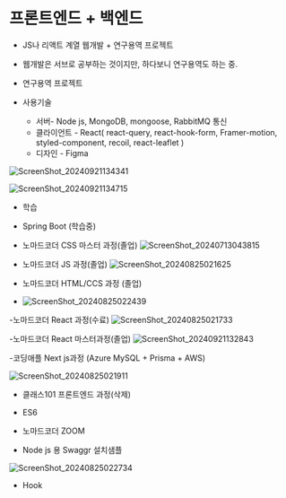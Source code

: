# 프론트엔드 + 백엔드

- JS나 리액트 계열 웹개발 + 연구용역 프로젝트
- 웹개발은 서브로 공부하는 것이지만, 하다보니 연구용역도 하는 중.

 - 연구용역 프로젝트
 -  사용기술  
    - 서버- Node js, MongoDB, mongoose, RabbitMQ 통신  
    - 클라이언트 - React( react-query, react-hook-form, Framer-motion, styled-component, recoil, react-leaflet )
    - 디자인 - Figma
      
   ![ScreenShot_20240921134341](https://github.com/user-attachments/assets/e8c7bc27-0517-41a3-a80c-76da7fd04da5)

   ![ScreenShot_20240921134715](https://github.com/user-attachments/assets/d72deab8-ac67-43ce-aabb-5113b43e5a46)

- 학습

- Spring Boot (학습중)
 
- 노마드코더 CSS 마스터 과정(졸업)
  ![ScreenShot_20240713043815](https://github.com/user-attachments/assets/04c1f638-c824-47ab-8640-1dc7cde3c0e8)

- 노마드코더 JS 과정(졸업)
  ![ScreenShot_20240825021625](https://github.com/user-attachments/assets/3bb2e669-e7b8-44d5-9a4f-c777d5baa7e6)

- 노마드코더 HTML/CCS 과정 (졸업)
- ![ScreenShot_20240825022439](https://github.com/user-attachments/assets/9a3ef9d3-0f07-4594-8b06-65a2e7149eb8)

-노마드코더 React 과정(수료)
![ScreenShot_20240825021733](https://github.com/user-attachments/assets/f7116a1f-9de1-49a6-88de-bc41abf05c24)

-노마드코더 React 마스터과정(졸업)
![ScreenShot_20240921132843](https://github.com/user-attachments/assets/b41238b9-a2bb-44b0-9f53-bdbf634f24af)

-코딩애플 Next js과정 (Azure MySQL + Prisma + AWS)

![ScreenShot_20240825021911](https://github.com/user-attachments/assets/eb1f5649-de98-4bce-95cb-e6528b58d5af)

- 클래스101 프론트엔드 과정(삭제)

- ES6

- 노마드코더 ZOOM

- Node js 용 Swaggr 설치샘플

![ScreenShot_20240825022734](https://github.com/user-attachments/assets/c0fbea6f-5642-4a51-9cb2-a07d4e116948)

- Hook
